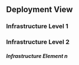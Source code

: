 ## Deployment View

### Infrastructure Level 1

### Infrastructure Level 2

#### *Infrastructure Element n*
